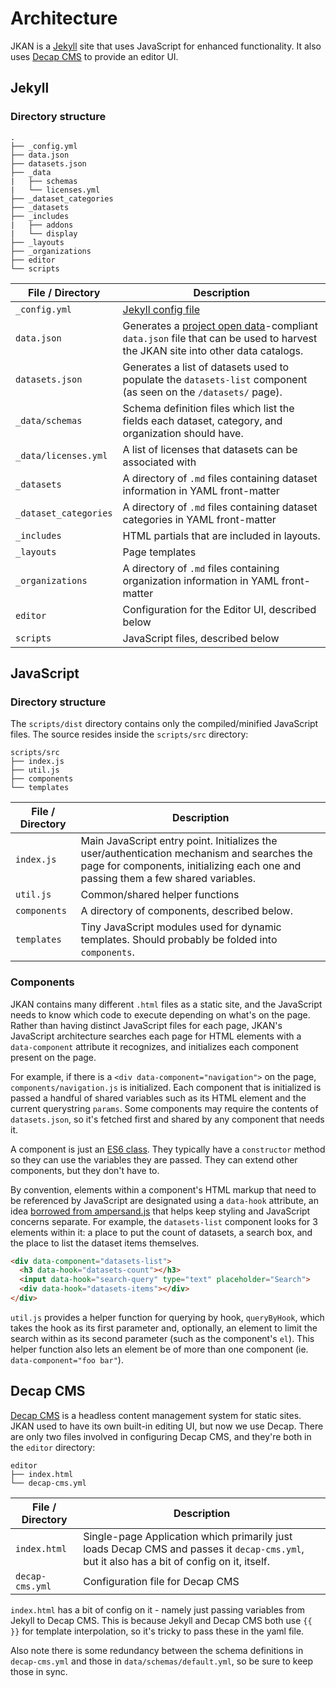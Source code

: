 # Architecture

JKAN is a [Jekyll](http://jekyllrb.com/) site that uses JavaScript for enhanced functionality. It also uses [Decap CMS](https://decapcms.org) to provide an editor UI.

## Jekyll

### Directory structure
```
.
├── _config.yml
├── data.json
├── datasets.json
├── _data
|   ├── schemas
|   └── licenses.yml
├── _dataset_categories
├── _datasets
├── _includes
|   ├── addons
|   └── display
├── _layouts
├── _organizations
├── editor
└── scripts
```

| File / Directory | Description |
|---|---|
| `_config.yml` | [Jekyll config file](http://jekyllrb.com/docs/configuration/) |
| `data.json` | Generates a [project open data](https://resources.data.gov/resources/dcat-us/)-compliant `data.json` file that can be used to harvest the JKAN site into other data catalogs. |
| `datasets.json` | Generates a list of datasets used to populate the `datasets-list` component (as seen on the `/datasets/` page). |
| `_data/schemas` | Schema definition files which list the fields each dataset, category, and organization should have. |
| `_data/licenses.yml` | A list of licenses that datasets can be associated with |
| `_datasets` | A directory of `.md` files containing dataset information in YAML front-matter |
| `_dataset_categories` | A directory of `.md` files containing dataset categories in YAML front-matter |
| `_includes` | HTML partials that are included in layouts. |
| `_layouts` | Page templates |
| `_organizations` | A directory of `.md` files containing organization information in YAML front-matter |
| `editor` | Configuration for the Editor UI, described below |
| `scripts` | JavaScript files, described below |

## JavaScript

### Directory structure
The `scripts/dist` directory contains only the compiled/minified JavaScript files. The source resides inside the `scripts/src` directory:
```
scripts/src
├── index.js
├── util.js
├── components
└── templates
```

| File / Directory | Description |
|---|---|
| `index.js` | Main JavaScript entry point. Initializes the user/authentication mechanism and searches the page for components, initializing each one and passing them a few shared variables. |
| `util.js` | Common/shared helper functions |
| `components` | A directory of components, described below. |
| `templates` | Tiny JavaScript modules used for dynamic templates. Should probably be folded into `components`. |

### Components
JKAN contains many different `.html` files as a static site, and the JavaScript needs to know which code to execute depending on what's on the page. Rather than having distinct JavaScript files for each page, JKAN's JavaScript architecture searches each page for HTML elements with a `data-component` attribute it recognizes, and initializes each component present on the page.

For example, if there is a `<div data-component="navigation">` on the page, `components/navigation.js` is initialized. Each component that is initialized is passed a handful of shared variables such as its HTML element and the current querystring `params`. Some components may require the contents of `datasets.json`, so it's fetched first and shared by any component that needs it.

A component is just an [ES6 class](https://developer.mozilla.org/en-US/docs/Web/JavaScript/Reference/Classes). They typically have a `constructor` method so they can use the variables they are passed. They can extend other components, but they don't have to.

By convention, elements within a component's HTML markup that need to be referenced by JavaScript are designated using a `data-hook` attribute, an idea [borrowed from ampersand.js](https://web.archive.org/web/20220808092409/https://ampersandjs.com/learn/data-hook-attribute/) that helps keep styling and JavaScript concerns separate. For example, the `datasets-list` component looks for 3 elements within it: a place to put the count of datasets, a search box, and the place to list the dataset items themselves.

```html
<div data-component="datasets-list">
  <h3 data-hook="datasets-count"></h3>
  <input data-hook="search-query" type="text" placeholder="Search">
  <div data-hook="datasets-items"></div>
</div>
```
`util.js` provides a helper function for querying by hook, `queryByHook`, which takes the hook as its first parameter and, optionally, an element to limit the search within as its second parameter (such as the component's `el`). This helper function also lets an element be of more than one component (ie. `data-component="foo bar"`).

## Decap CMS

[Decap CMS](https://decapcms.org) is a headless content management system for static sites. JKAN used to have its own built-in editing UI, but now we use Decap. There are only two files involved in configuring Decap CMS, and they're both in the `editor` directory:
```
editor
├── index.html
└── decap-cms.yml
```

| File / Directory | Description |
|----|----|
| `index.html` | Single-page Application which primarily just loads Decap CMS and passes it `decap-cms.yml`, but it also has a bit of config on it, itself. |
| `decap-cms.yml` | Configuration file for Decap CMS |

`index.html` has a bit of config on it - namely just passing variables from Jekyll to Decap CMS. This is because Jekyll and Decap CMS both use `{{ }}` for template interpolation, so it's tricky to pass these in the yaml file.

Also note there is some redundancy between the schema definitions in `decap-cms.yml` and those in `data/schemas/default.yml`, so be sure to keep those in sync.